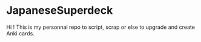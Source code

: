 # JapaneseSuperdeck
Hi ! This is my personnal repo to script, scrap or else to upgrade and create Anki cards.
